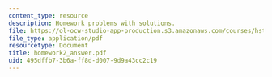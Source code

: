 ```yaml
---
content_type: resource
description: Homework problems with solutions.
file: https://ol-ocw-studio-app-production.s3.amazonaws.com/courses/hst-035-principle-and-practice-of-human-pathology-spring-2003/495dffb73b6aff8dd0079d9a43cc2c19_homework2_answer.pdf
file_type: application/pdf
resourcetype: Document
title: homework2_answer.pdf
uid: 495dffb7-3b6a-ff8d-d007-9d9a43cc2c19
---
```

